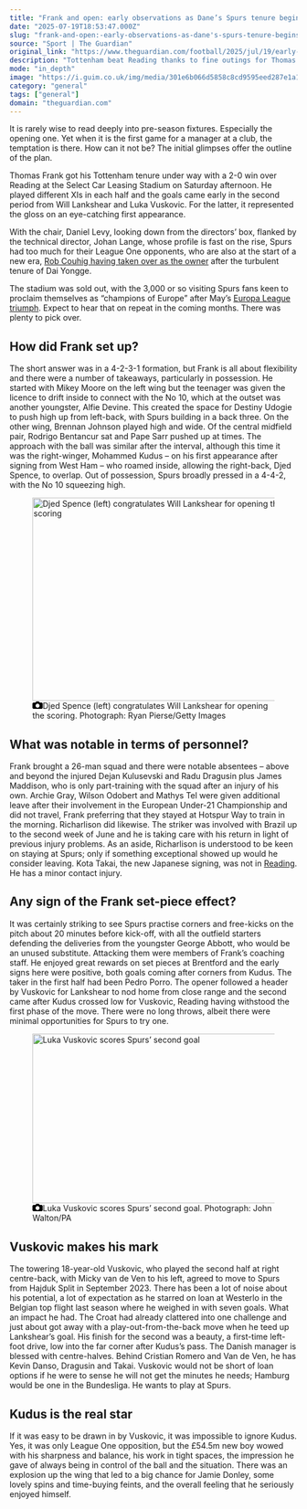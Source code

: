 ```yaml
---
title: "Frank and open: early observations as Dane’s Spurs tenure begins with friendly win"
date: "2025-07-19T18:53:47.000Z"
slug: "frank-and-open:-early-observations-as-dane's-spurs-tenure-begins-with-friendly-win"
source: "Sport | The Guardian"
original_link: "https://www.theguardian.com/football/2025/jul/19/early-observations-thomas-frank-spurs-tenure-begins-friendly-win-reading"
description: "Tottenham beat Reading thanks to fine outings for Thomas Frank’s new signings Mohammed Kudus and Luka Vuskovic It is rarely wise to read deeply into pre-season fixtures. Especially the opening one. Yet when it is the first game for a manager at a club, the temptation is there. How can it not be? The initial glimpses offer the outline of the plan. Thomas Frank got his Tottenham tenure under way with a 2-0 win over Reading at the Select Car Leasing Stadium on Saturday afternoon. He played different XIs in each half and the goals came early in the second period from Will Lankshear and Luka Vuskovic. For the latter, it represented the gloss on an eye-catching first appearance.  Continue reading..."
mode: "in_depth"
image: "https://i.guim.co.uk/img/media/301e6b066d5858c8cd9595eed287e1a19b820e40/606_207_2887_2309/master/2887.jpg?width=1200&height=630&quality=85&auto=format&fit=crop&precrop=40:21,offset-x50,offset-y0&overlay-align=bottom%2Cleft&overlay-width=100p&overlay-base64=L2ltZy9zdGF0aWMvb3ZlcmxheXMvdGctZGVmYXVsdC5wbmc&enable=upscale&s=90e310bccab68370928a8ebbafc661a3"
category: "general"
tags: ["general"]
domain: "theguardian.com"
---
```

<div id="readability-page-1" class="page"><div id="maincontent"><p><span>I</span>t is rarely wise to read deeply into pre-season fixtures. Especially the opening one. Yet when it is the first game for a manager at a club, the temptation is there. How can it not be? The initial glimpses offer the outline of the plan.</p><p>Thomas Frank got his Tottenham tenure under way with a 2-0 win over Reading at the Select Car Leasing Stadium on Saturday afternoon. He played different XIs in each half and the goals came early in the second period from Will Lankshear and Luka Vuskovic. For the latter, it represented the gloss on an eye-catching first appearance.</p><figure id="ca830e95-884c-4aa9-a31c-b804dece1054" data-spacefinder-role="richLink" data-spacefinder-type="model.dotcomrendering.pageElements.RichLinkBlockElement"><gu-island name="RichLinkComponent" priority="feature" deferuntil="idle" props="{&quot;richLinkIndex&quot;:2,&quot;element&quot;:{&quot;_type&quot;:&quot;model.dotcomrendering.pageElements.RichLinkBlockElement&quot;,&quot;prefix&quot;:&quot;Related: &quot;,&quot;text&quot;:&quot;Howe confident Isak will stay at Newcastle after striker left out of thrashing by Celtic&quot;,&quot;elementId&quot;:&quot;ca830e95-884c-4aa9-a31c-b804dece1054&quot;,&quot;role&quot;:&quot;richLink&quot;,&quot;url&quot;:&quot;https://www.theguardian.com/football/2025/jul/19/eddie-howe-confident-alexander-isak-will-stay-newcastle-striker-left-out-friendly-thrashing-celtic&quot;},&quot;ajaxUrl&quot;:&quot;https://api.nextgen.guardianapps.co.uk&quot;,&quot;format&quot;:{&quot;design&quot;:10,&quot;display&quot;:0,&quot;theme&quot;:2}}"></gu-island></figure><p>With the chair, Daniel Levy, looking down from the directors’ box, flanked by the technical director, Johan Lange, whose profile is fast on the rise, Spurs had too much for their League One opponents, who are also at the start of a new era, <a href="https://www.theguardian.com/football/2025/may/19/new-reading-owner-rob-couhig-there-is-a-real-market-for-the-efl-in-the-us" data-link-name="in body link">Rob Couhig having taken over as the owner</a> after the turbulent tenure of Dai Yongge.</p><p>The stadium was sold out, with the 3,000 or so visiting Spurs fans keen to proclaim themselves as “champions of Europe” after May’s <a href="https://www.theguardian.com/football/2025/may/21/europa-league-final-tottenham-manchester-united-match-report" data-link-name="in body link">Europa League triumph</a>. Expect to hear that on repeat in the coming months. There was plenty to pick over.</p><h2 id="how-did-frank-set-up">How did Frank set up?</h2><p>The short answer was in a 4-2-3-1 formation, but Frank is all about flexibility and there were a number of takeaways, particularly in possession. He started with Mikey Moore on the left wing but the teenager was given the licence to drift inside to connect with the No 10, which at the outset was another youngster, Alfie Devine. This created the space for Destiny Udogie to push high up from left-back, with Spurs building in a back three. On the other wing, Brennan Johnson played high and wide. Of the central midfield pair, Rodrigo Bentancur sat and Pape Sarr pushed up at times. The approach with the ball was similar after the interval, although this time it was the right-winger, Mohammed Kudus – on his first appearance after signing from West Ham – who roamed inside, allowing the right-back, Djed Spence, to overlap. Out of possession, Spurs broadly pressed in a 4-4-2, with the No 10 squeezing high.</p><figure id="cdd15b59-510e-4a75-bdd6-1c3712730959" data-spacefinder-role="inline" data-spacefinder-type="model.dotcomrendering.pageElements.ImageBlockElement"><div id="img-2"><picture><source srcset="https://i.guim.co.uk/img/media/e61c6dda349c02bcf65715fa003df389584b8fe0/343_50_2756_2205/master/2756.jpg?width=620&amp;dpr=2&amp;s=none&amp;crop=none" media="(min-width: 660px) and (-webkit-min-device-pixel-ratio: 1.25), (min-width: 660px) and (min-resolution: 120dpi)"><source srcset="https://i.guim.co.uk/img/media/e61c6dda349c02bcf65715fa003df389584b8fe0/343_50_2756_2205/master/2756.jpg?width=620&amp;dpr=1&amp;s=none&amp;crop=none" media="(min-width: 660px)"><source srcset="https://i.guim.co.uk/img/media/e61c6dda349c02bcf65715fa003df389584b8fe0/343_50_2756_2205/master/2756.jpg?width=605&amp;dpr=2&amp;s=none&amp;crop=none" media="(min-width: 480px) and (-webkit-min-device-pixel-ratio: 1.25), (min-width: 480px) and (min-resolution: 120dpi)"><source srcset="https://i.guim.co.uk/img/media/e61c6dda349c02bcf65715fa003df389584b8fe0/343_50_2756_2205/master/2756.jpg?width=605&amp;dpr=1&amp;s=none&amp;crop=none" media="(min-width: 480px)"><source srcset="https://i.guim.co.uk/img/media/e61c6dda349c02bcf65715fa003df389584b8fe0/343_50_2756_2205/master/2756.jpg?width=445&amp;dpr=2&amp;s=none&amp;crop=none" media="(min-width: 320px) and (-webkit-min-device-pixel-ratio: 1.25), (min-width: 320px) and (min-resolution: 120dpi)"><source srcset="https://i.guim.co.uk/img/media/e61c6dda349c02bcf65715fa003df389584b8fe0/343_50_2756_2205/master/2756.jpg?width=445&amp;dpr=1&amp;s=none&amp;crop=none" media="(min-width: 320px)"><img alt="Djed Spence (left) congratulates Will Lankshear for opening the scoring" src="https://i.guim.co.uk/img/media/e61c6dda349c02bcf65715fa003df389584b8fe0/343_50_2756_2205/master/2756.jpg?width=445&amp;dpr=1&amp;s=none&amp;crop=none" width="445" height="356.0322931785196" loading="lazy"></picture></div><figcaption data-spacefinder-role="inline"><span><svg width="18" height="13" viewBox="0 0 18 13"><path d="M18 3.5v8l-1.5 1.5h-15l-1.5-1.5v-8l1.5-1.5h3.5l2-2h4l2 2h3.5l1.5 1.5zm-9 7.5c1.9 0 3.5-1.6 3.5-3.5s-1.6-3.5-3.5-3.5-3.5 1.6-3.5 3.5 1.6 3.5 3.5 3.5z"></path></svg></span><span>Djed Spence (left) congratulates Will Lankshear for opening the scoring.</span> Photograph: Ryan Pierse/Getty Images</figcaption></figure><h2 id="what-was-notable-in-terms-of-personnel">What was notable in terms of personnel?</h2><p>Frank brought a 26-man squad and there were notable absentees – above and beyond the injured Dejan Kulusevski and Radu Dragusin plus James Maddison, who is only part-training with the squad after an injury of his own. Archie Gray, Wilson Odobert and Mathys Tel were given additional leave after their involvement in the European Under-21 Championship and did not travel, Frank preferring that they stayed at Hotspur Way to train in the morning. Richarlison did likewise. The striker was involved with Brazil up to the second week of June and he is taking care with his return in light of previous injury problems. As an aside, Richarlison is understood to be keen on staying at Spurs; only if something exceptional showed up would he consider leaving. Kota Takai, the new Japanese signing, was not in <a href="https://www.theguardian.com/football/reading" data-link-name="in body link" data-component="auto-linked-tag">Reading</a>. He has a minor contact injury.</p><h2 id="any-sign-of-the-frank-set-piece-effect">Any sign of the Frank set-piece effect?</h2><p>It was certainly striking to see Spurs practise corners and free-kicks on the pitch about 20 minutes before kick-off, with all the outfield starters defending the deliveries from the youngster George Abbott, who would be an unused substitute. Attacking them were members of Frank’s coaching staff. He enjoyed great rewards on set pieces at Brentford and the early signs here were positive, both goals coming after corners from Kudus. The taker in the first half had been Pedro Porro. The opener followed a header by Vuskovic for Lankshear to nod home from close range and the second came after Kudus crossed low for Vuskovic, Reading having withstood the first phase of the move. There were no long throws, albeit there were minimal opportunities for Spurs to try one.</p><figure id="66b0632a-4975-4b05-bc21-4b18b034a6f1" data-spacefinder-role="inline" data-spacefinder-type="model.dotcomrendering.pageElements.ImageBlockElement"><div id="img-3"><picture><source srcset="https://i.guim.co.uk/img/media/c415dbdbcc8024ba9130b8b5d77825f63c4b09eb/298_200_3311_2214/master/3311.jpg?width=620&amp;dpr=2&amp;s=none&amp;crop=none" media="(min-width: 660px) and (-webkit-min-device-pixel-ratio: 1.25), (min-width: 660px) and (min-resolution: 120dpi)"><source srcset="https://i.guim.co.uk/img/media/c415dbdbcc8024ba9130b8b5d77825f63c4b09eb/298_200_3311_2214/master/3311.jpg?width=620&amp;dpr=1&amp;s=none&amp;crop=none" media="(min-width: 660px)"><source srcset="https://i.guim.co.uk/img/media/c415dbdbcc8024ba9130b8b5d77825f63c4b09eb/298_200_3311_2214/master/3311.jpg?width=605&amp;dpr=2&amp;s=none&amp;crop=none" media="(min-width: 480px) and (-webkit-min-device-pixel-ratio: 1.25), (min-width: 480px) and (min-resolution: 120dpi)"><source srcset="https://i.guim.co.uk/img/media/c415dbdbcc8024ba9130b8b5d77825f63c4b09eb/298_200_3311_2214/master/3311.jpg?width=605&amp;dpr=1&amp;s=none&amp;crop=none" media="(min-width: 480px)"><source srcset="https://i.guim.co.uk/img/media/c415dbdbcc8024ba9130b8b5d77825f63c4b09eb/298_200_3311_2214/master/3311.jpg?width=445&amp;dpr=2&amp;s=none&amp;crop=none" media="(min-width: 320px) and (-webkit-min-device-pixel-ratio: 1.25), (min-width: 320px) and (min-resolution: 120dpi)"><source srcset="https://i.guim.co.uk/img/media/c415dbdbcc8024ba9130b8b5d77825f63c4b09eb/298_200_3311_2214/master/3311.jpg?width=445&amp;dpr=1&amp;s=none&amp;crop=none" media="(min-width: 320px)"><img alt="Luka Vuskovic scores Spurs’ second goal" src="https://i.guim.co.uk/img/media/c415dbdbcc8024ba9130b8b5d77825f63c4b09eb/298_200_3311_2214/master/3311.jpg?width=445&amp;dpr=1&amp;s=none&amp;crop=none" width="445" height="297.56266988825126" loading="lazy"></picture></div><figcaption data-spacefinder-role="inline"><span><svg width="18" height="13" viewBox="0 0 18 13"><path d="M18 3.5v8l-1.5 1.5h-15l-1.5-1.5v-8l1.5-1.5h3.5l2-2h4l2 2h3.5l1.5 1.5zm-9 7.5c1.9 0 3.5-1.6 3.5-3.5s-1.6-3.5-3.5-3.5-3.5 1.6-3.5 3.5 1.6 3.5 3.5 3.5z"></path></svg></span><span>Luka Vuskovic scores Spurs’ second goal.</span> Photograph: John Walton/PA</figcaption></figure><h2 id="vuskovic-makes-his-mark">Vuskovic makes his mark</h2><p>The towering 18-year-old Vuskovic, who played the second half at right centre-back, with Micky van de Ven to his left, agreed to move to Spurs from Hajduk Split in September 2023. There has been a lot of noise about his potential, a lot of expectation as he starred on loan at Westerlo in the Belgian top flight last season where he weighed in with seven goals. What an impact he had. The Croat had already clattered into one challenge and just about got away with a play-out-from-the-back move when he teed up Lankshear’s goal. His finish for the second was a beauty, a first-time left-foot drive, low into the far corner after Kudus’s pass. The Danish manager is blessed with centre-halves. Behind Cristian Romero and Van de Ven, he has Kevin Danso, Dragusin and Takai. Vuskovic would not be short of loan options if he were to sense he will not get the minutes he needs; Hamburg would be one in the Bundesliga. He wants to play at Spurs.</p><h2 id="kudus-is-the-real-star">Kudus is the real star</h2><p>If it was easy to be drawn in by Vuskovic, it was impossible to ignore Kudus. Yes, it was only League One opposition, but the £54.5m new boy wowed with his sharpness and balance, his work in tight spaces, the impression he gave of always being in control of the ball and the situation. There was an explosion up the wing that led to a big chance for Jamie Donley, some lovely spins and time-buying feints, and the overall feeling that he seriously enjoyed himself.</p></div></div>